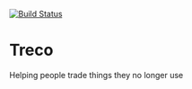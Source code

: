 [![Build Status](https://travis-ci.org/grascovit/treco.svg?branch=master)](https://travis-ci.org/grascovit/treco)

# Treco

Helping people trade things they no longer use
